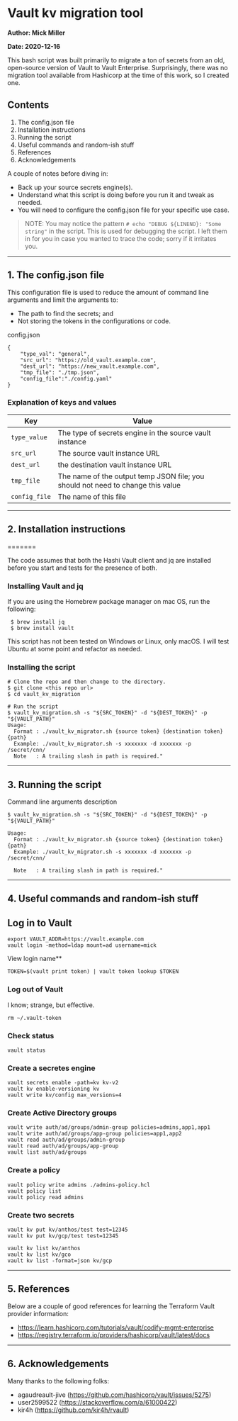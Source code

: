 # Vault kv migration tool

**Author: Mick Miller**

**Date: 2020-12-16**

 

This bash script was built primarily to migrate a ton of secrets from an old, open-source version of Vault to Vault Enterprise. Surprisingly, there was no migration tool available from Hashicorp at the time of this work, so I created one.

## Contents

1. The config.json file
2. Installation instructions
3. Running the script
4. Useful commands and random-ish stuff
5. References
6. Acknowledgements

A couple of notes before diving in: 

* Back up your source secrets engine(s). 
* Understand what this script is doing before you run it and tweak as needed.
* You will need to configure the config.json file for your specific use case.

> NOTE: You may notice the pattern `# echo "DEBUG ${LINENO}: "Some string"` in the script. This is used for debugging the script. I left them in for you in case you wanted to trace the code; sorry if it irritates you.

---

## 1. The config.json file

This configuration file is used to reduce the amount of command line arguments and limit the arguments to:

* The path to find the secrets; and
* Not storing the tokens in the configurations or code.

config.json

```
{ 
    "type_val": "general",
    "src_url": "https://old_vault.example.com",
    "dest_url": "https://new_vault.example.com",
    "tmp_file": "./tmp.json",
    "config_file":"./config.yaml"
}
```

### Explanation of keys and values

| Key           | Value                                                                           |
| ---           | -----                                                                           |
| `type_value`  | The type of secrets engine in the source vault instance                         |
| `src_url`     | The source vault instance URL                                                   |
| `dest_url`    | the destination vault instance URL                                              |
| `tmp_file`    | The name of the output temp JSON file; you should not need to change this value |
| `config_file` | The name of this file                                                           |

---

## 2. Installation instructions
=======

The code assumes that both the Hashi Vault client and jq are installed before you start and tests for the presence of both.

### Installing Vault and jq

If you are using the Homebrew package manager on mac OS, run the following:

```
 $ brew install jq
 $ brew install vault
```

This script has not been tested on Windows or Linux, only macOS. I will test Ubuntu at some point and refactor as needed.

### Installing the script

```
# Clone the repo and then change to the directory.
$ git clone <this repo url>
$ cd vault_kv_migration

# Run the script
$ vault_kv_migration.sh -s "${SRC_TOKEN}" -d "${DEST_TOKEN}" -p "${VAULT_PATH}"
Usage:
  Format : ./vault_kv_migrator.sh {source token} {destination token} {path}
  Example: ./vault_kv_migrator.sh -s xxxxxxx -d xxxxxxx -p /secret/cnn/
  Note   : A trailing slash in path is required."
```

---

## 3. Running the script

Command line arguments description

```
$ vault_kv_migration.sh -s "${SRC_TOKEN}" -d "${DEST_TOKEN}" -p "${VAULT_PATH}"

Usage:
  Format : ./vault_kv_migrator.sh {source token} {destination token} {path}
  Example: ./vault_kv_migrator.sh -s xxxxxxx -d xxxxxxx -p /secret/cnn/
  
  Note   : A trailing slash in path is required."
```  

---

## 4. Useful commands and random-ish stuff

## Log in to Vault

```
export VAULT_ADDR=https://vault.example.com
vault login -method=ldap mount=ad username=mick
```

View login name**
```
TOKEN=$(vault print token) | vault token lookup $TOKEN
```

### Log out of Vault

I know; strange, but effective.

```
rm ~/.vault-token
```

### Check status

```
vault status
```

### Create a secretes engine

```
vault secrets enable -path=kv kv-v2
vault kv enable-versioning kv
vault write kv/config max_versions=4
```

### Create Active Directory groups

```
vault write auth/ad/groups/admin-group policies=admins,app1,app1
vault write auth/ad/groups/app-group policies=app1,app2
vault read auth/ad/groups/admin-group
vault read auth/ad/groups/app-group
vault list auth/ad/groups
```

### Create a policy

```
vault policy write admins ./admins-policy.hcl
vault policy list
vault policy read admins
```

### Create two secrets

```
vault kv put kv/anthos/test test=12345
vault kv put kv/gcp/test test=12345

vault kv list kv/anthos
vault kv list kv/gco
vault kv list -format=json kv/gcp
```

---

## 5. References

Below are a couple of good references for learning the Terraform Vault provider information:

* https://learn.hashicorp.com/tutorials/vault/codify-mgmt-enterprise
* https://registry.terraform.io/providers/hashicorp/vault/latest/docs

---

## 6. Acknowledgements

Many thanks to the following folks:

* agaudreault-jive (https://github.com/hashicorp/vault/issues/5275)
* user2599522 (https://stackoverflow.com/a/61000422)
* kir4h (https://github.com/kir4h/rvault)
